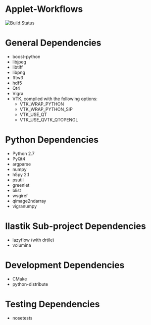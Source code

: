 **Applet-Workflows**
=============================================

[![Build Status](https://secure.travis-ci.org/Ilastik/applet-workflows.png)](http://travis-ci.org/Ilastik/applet-workflows)

General Dependencies
====================
* boost-python
* libjpeg
* libtiff
* libpng
* fftw3
* hdf5
* Qt4
* Vigra
* VTK, compiled with the following options:
    * VTK_WRAP_PYTHON
    * VTK_WRAP_PYTHON_SIP
    * VTK_USE_QT
    * VTK_USE_QVTK_QTOPENGL


Python Dependencies
===================
* Python 2.7
* PyQt4
* argparse
* numpy
* h5py 2.1
* psutil
* greenlet
* blist
* wsgiref
* qimage2ndarray
* vigranumpy

Ilastik Sub-project Dependencies
================================
* lazyflow (with drtile)
* volumina

Development Dependencies
========================
* CMake
* python-distribute

Testing Dependencies
====================
* nosetests


